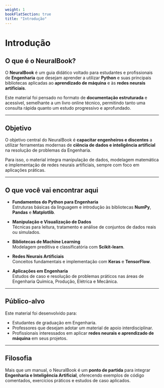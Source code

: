 ```yaml
---
weight: 1
bookFlatSection: true
title: "Introdução"
---
```


# Introdução

## O que é o NeuralBook?

O **NeuralBook** é um guia didático voltado para estudantes e profissionais de **Engenharia** que desejam aprender a utilizar **Python** e suas principais bibliotecas aplicadas ao **aprendizado de máquina** e às **redes neurais artificiais**.

Este material foi pensado no formato de **documentação estruturada** e acessível, semelhante a um livro online técnico, permitindo tanto uma consulta rápida quanto um estudo progressivo e aprofundado.

---

## Objetivo

O objetivo central do NeuralBook é **capacitar engenheiros e discentes** a utilizar ferramentas modernas de **ciência de dados e inteligência artificial** na resolução de problemas da Engenharia.

Para isso, o material integra manipulação de dados, modelagem matemática e implementação de redes neurais artificiais, sempre com foco em aplicações práticas.

---

## O que você vai encontrar aqui

- **Fundamentos do Python para Engenharia**  
  Estruturas básicas da linguagem e introdução às bibliotecas **NumPy**, **Pandas** e **Matplotlib**.

- **Manipulação e Visualização de Dados**  
  Técnicas para leitura, tratamento e análise de conjuntos de dados reais ou simulados.

- **Bibliotecas de Machine Learning**  
  Modelagem preditiva e classificatória com **Scikit-learn**.

- **Redes Neurais Artificiais**  
  Conceitos fundamentais e implementação com **Keras** e **TensorFlow**.

- **Aplicações em Engenharia**  
  Estudos de caso e resolução de problemas práticos nas áreas de Engenharia Química, Produção, Elétrica e Mecânica.

---

## Público-alvo

Este material foi desenvolvido para:
- Estudantes de graduação em Engenharia.
- Professores que desejam adotar um material de apoio interdisciplinar.
- Profissionais interessados em aplicar **redes neurais e aprendizado de máquina** em seus projetos.

---

## Filosofia

Mais que um manual, o NeuralBook é um **ponto de partida** para integrar **Engenharia e Inteligência Artificial**, oferecendo exemplos de código comentados, exercícios práticos e estudos de caso aplicados.

